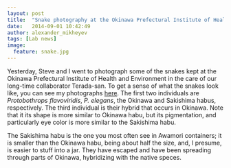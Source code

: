 ```yaml
---
layout: post
title:  "Snake photography at the Okinawa Prefectural Institute of Health and Environment"
date:   2014-09-01 10:42:49
author: alexander_mikheyev
tags: [Lab news]
image:
  feature: snake.jpg
---
```


Yesterday, Steve and I went to photograph some of the snakes kept at the Okinawa Prefectural Institute of Health and Environment in the care of our long-time collaborator Terada-san. To get a sense of what the snakes look like, you can see my photographs [here][1]. The first two individuals are *Protobothrops flavoviridis*, *P. elegans*, the Okinawa and Sakishima habus, respectively. The third individual is their hybrid that occurs in Okinawa. Note that it its shape is more similar to Okinawa habu, but its pigmentation, and particularly eye color is more similar to the Sakishima habu.

The Sakishima habu is the one you most often see in Awamori containers; it is smaller than the Okinawa habu, being about half the size, and, I presume, is easier to stuff into a jar. They have escaped and have been spreading through parts of Okinawa, hybridizing with the native speces.

 [1]: https://plus.google.com/photos/118288632229735393241/albums/6054082162370620497 "here"



 
